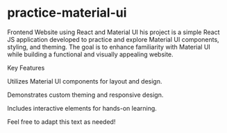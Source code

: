 # practice-material-ui
Frontend Website using React and Material UI
his project is a simple React JS application developed to practice and explore Material UI components, styling, and theming. The goal is to enhance familiarity with Material UI while building a functional and visually appealing website.

Key Features

Utilizes Material UI components for layout and design.

Demonstrates custom theming and responsive design.

Includes interactive elements for hands-on learning.

Feel free to adapt this text as needed!
